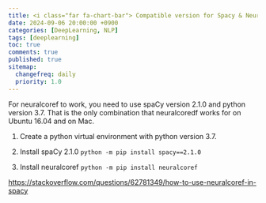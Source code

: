 ```yaml
---
title: <i class="far fa-chart-bar"> Compatible version for Spacy & Neuralcoref </i>
date: 2024-09-06 20:00:00 +0900
categories: [DeepLearning, NLP]
tags: [deeplearning]
toc: true
comments: true
published: true
sitemap:
  changefreq: daily
  priority: 1.0
---
```

>
For neuralcoref to work, you need to use spaCy version 2.1.0 and python version 3.7.
That is the only combination that neuralcoredf works for on Ubuntu 16.04 and on Mac.

1. Create a python virtual environment with python version 3.7.

2. Install spaCy 2.1.0
`python -m pip install spacy==2.1.0`

3. Install neuralcoref
`python -m pip install neuralcoref`


https://stackoverflow.com/questions/62781349/how-to-use-neuralcoref-in-spacy